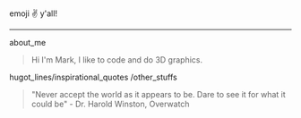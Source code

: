 emoji :v: y'all!
***
about_me
>  Hi I'm Mark, I like to code and do 3D graphics.

hugot_lines/inspirational_quotes /other_stuffs
> "Never accept the world as it appears to be. Dare to see it for what it could be" - Dr. Harold Winston, Overwatch